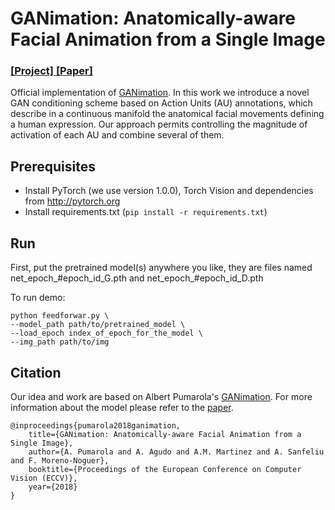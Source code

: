 <!-- <img src='http://www.albertpumarola.com/images/2018/GANimation/face1_cyc.gif' align="right" width=90>
 -->
# GANimation: Anatomically-aware Facial Animation from a Single Image
### [[Project]](http://www.albertpumarola.com/research/GANimation/index.html)[ [Paper]](https://arxiv.org/abs/1807.09251) 
Official implementation of [GANimation](http://www.albertpumarola.com/research/GANimation/index.html). In this work we introduce a novel GAN conditioning scheme based on Action Units (AU) annotations, which describe in a continuous manifold the anatomical facial movements defining a human expression. Our approach permits controlling the magnitude of activation of each AU and combine several of them. 

<!-- This code was made public to share our research for the benefit of the scientific community. Do NOT use it for immoral purposes.
 -->

## Prerequisites
- Install PyTorch (we use version 1.0.0), Torch Vision and dependencies from http://pytorch.org
- Install requirements.txt (```pip install -r requirements.txt```)

## Run

First, put the pretrained model(s) anywhere you like, they are files named net_epoch_#epoch_id_G.pth and net_epoch_#epoch_id_D.pth

To run demo:
```
python feedforwar.py \
--model_path path/to/pretrained_model \
--load_epoch index_of_epoch_for_the_model \
--img_path path/to/img
```

## Citation
Our idea and work are based on Albert Pumarola's [GANimation](http://www.albertpumarola.com/images/2018/GANimation/teaser.png). For more information about the model please refer to the [paper](https://arxiv.org/abs/1807.09251).
```
@inproceedings{pumarola2018ganimation,
    title={GANimation: Anatomically-aware Facial Animation from a Single Image},
    author={A. Pumarola and A. Agudo and A.M. Martinez and A. Sanfeliu and F. Moreno-Noguer},
    booktitle={Proceedings of the European Conference on Computer Vision (ECCV)},
    year={2018}
}
```
